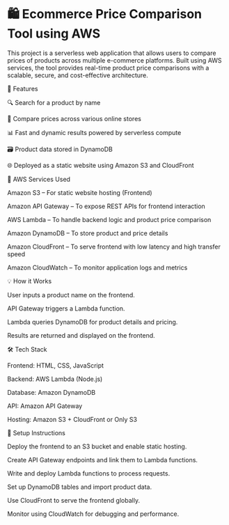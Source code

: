 # 🛍️ Ecommerce Price Comparison Tool using AWS


This project is a serverless web application that allows users to compare prices of products across multiple e-commerce platforms. Built using AWS services, the tool provides real-time product price comparisons with a scalable, secure, and cost-effective architecture.

🚀 Features



🔍 Search for a product by name

💸 Compare prices across various online stores

📊 Fast and dynamic results powered by serverless compute

🗃️ Product data stored in DynamoDB

🌐 Deployed as a static website using Amazon S3 and CloudFront

🧰 AWS Services Used



Amazon S3 – For static website hosting (Frontend)

Amazon API Gateway – To expose REST APIs for frontend interaction

AWS Lambda – To handle backend logic and product price comparison

Amazon DynamoDB – To store product and price details

Amazon CloudFront – To serve frontend with low latency and high transfer speed

Amazon CloudWatch – To monitor application logs and metrics

💡 How it Works


User inputs a product name on the frontend.

API Gateway triggers a Lambda function.

Lambda queries DynamoDB for product details and pricing.

Results are returned and displayed on the frontend.

🛠️ Tech Stack


Frontend: HTML, CSS, JavaScript

Backend: AWS Lambda (Node.js)

Database: Amazon DynamoDB

API: Amazon API Gateway

Hosting: Amazon S3 + CloudFront or Only S3

📌 Setup Instructions


Deploy the frontend to an S3 bucket and enable static hosting.

Create API Gateway endpoints and link them to Lambda functions.

Write and deploy Lambda functions to process requests.

Set up DynamoDB tables and import product data.

Use CloudFront to serve the frontend globally.

Monitor using CloudWatch for debugging and performance.

